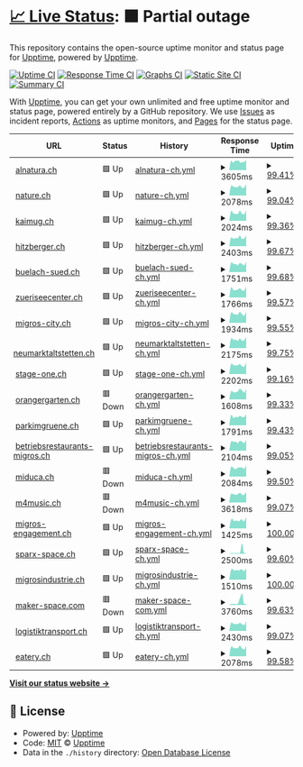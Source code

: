 # [📈 Live Status](https://upptime.github.io/upptime): <!--live status--> **🟧 Partial outage**

This repository contains the open-source uptime monitor and status page for [Upptime](https://upptime.js.org), powered by [Upptime](https://github.com/upptime/upptime).

[![Uptime CI](https://github.com/ASchmidt1024/uptime/workflows/Uptime%20CI/badge.svg)](https://github.com/ASchmidt1024/uptime/actions?query=workflow%3A%22Uptime+CI%22)
[![Response Time CI](https://github.com/ASchmidt1024/uptime/workflows/Response%20Time%20CI/badge.svg)](https://github.com/ASchmidt1024/uptime/actions?query=workflow%3A%22Response+Time+CI%22)
[![Graphs CI](https://github.com/ASchmidt1024/uptime/workflows/Graphs%20CI/badge.svg)](https://github.com/ASchmidt1024/uptime/actions?query=workflow%3A%22Graphs+CI%22)
[![Static Site CI](https://github.com/ASchmidt1024/uptime/workflows/Static%20Site%20CI/badge.svg)](https://github.com/ASchmidt1024/uptime/actions?query=workflow%3A%22Static+Site+CI%22)
[![Summary CI](https://github.com/ASchmidt1024/uptime/workflows/Summary%20CI/badge.svg)](https://github.com/ASchmidt1024/uptime/actions?query=workflow%3A%22Summary+CI%22)

With [Upptime](https://upptime.js.org), you can get your own unlimited and free uptime monitor and status page, powered entirely by a GitHub repository. We use [Issues](https://github.com/upptime/upptime/issues) as incident reports, [Actions](https://github.com/ASchmidt1024/uptime/actions) as uptime monitors, and [Pages](https://upptime.github.io/upptime) for the status page.

<!--start: status pages-->
<!-- This summary is generated by Upptime (https://github.com/upptime/upptime) -->
<!-- Do not edit this manually, your changes will be overwritten -->
<!-- prettier-ignore -->
| URL | Status | History | Response Time | Uptime |
| --- | ------ | ------- | ------------- | ------ |
| <img alt="" src="https://icons.duckduckgo.com/ip3/www.alnatura.ch.ico" height="13"> [alnatura.ch](https://www.alnatura.ch/) | 🟩 Up | [alnatura-ch.yml](https://github.com/ASchmidt1024/uptime/commits/HEAD/history/alnatura-ch.yml) | <details><summary><img alt="Response time graph" src="./graphs/alnatura-ch/response-time-week.png" height="20"> 3605ms</summary><br><a href="https://ASchmidt1024.github.io/uptime/history/alnatura-ch"><img alt="Response time 1861" src="https://img.shields.io/endpoint?url=https%3A%2F%2Fraw.githubusercontent.com%2FASchmidt1024%2Fuptime%2FHEAD%2Fapi%2Falnatura-ch%2Fresponse-time.json"></a><br><a href="https://ASchmidt1024.github.io/uptime/history/alnatura-ch"><img alt="24-hour response time 5404" src="https://img.shields.io/endpoint?url=https%3A%2F%2Fraw.githubusercontent.com%2FASchmidt1024%2Fuptime%2FHEAD%2Fapi%2Falnatura-ch%2Fresponse-time-day.json"></a><br><a href="https://ASchmidt1024.github.io/uptime/history/alnatura-ch"><img alt="7-day response time 3605" src="https://img.shields.io/endpoint?url=https%3A%2F%2Fraw.githubusercontent.com%2FASchmidt1024%2Fuptime%2FHEAD%2Fapi%2Falnatura-ch%2Fresponse-time-week.json"></a><br><a href="https://ASchmidt1024.github.io/uptime/history/alnatura-ch"><img alt="30-day response time 2081" src="https://img.shields.io/endpoint?url=https%3A%2F%2Fraw.githubusercontent.com%2FASchmidt1024%2Fuptime%2FHEAD%2Fapi%2Falnatura-ch%2Fresponse-time-month.json"></a><br><a href="https://ASchmidt1024.github.io/uptime/history/alnatura-ch"><img alt="1-year response time 1861" src="https://img.shields.io/endpoint?url=https%3A%2F%2Fraw.githubusercontent.com%2FASchmidt1024%2Fuptime%2FHEAD%2Fapi%2Falnatura-ch%2Fresponse-time-year.json"></a></details> | <details><summary><a href="https://ASchmidt1024.github.io/uptime/history/alnatura-ch">99.41%</a></summary><a href="https://ASchmidt1024.github.io/uptime/history/alnatura-ch"><img alt="All-time uptime 99.75%" src="https://img.shields.io/endpoint?url=https%3A%2F%2Fraw.githubusercontent.com%2FASchmidt1024%2Fuptime%2FHEAD%2Fapi%2Falnatura-ch%2Fuptime.json"></a><br><a href="https://ASchmidt1024.github.io/uptime/history/alnatura-ch"><img alt="24-hour uptime 97.87%" src="https://img.shields.io/endpoint?url=https%3A%2F%2Fraw.githubusercontent.com%2FASchmidt1024%2Fuptime%2FHEAD%2Fapi%2Falnatura-ch%2Fuptime-day.json"></a><br><a href="https://ASchmidt1024.github.io/uptime/history/alnatura-ch"><img alt="7-day uptime 99.41%" src="https://img.shields.io/endpoint?url=https%3A%2F%2Fraw.githubusercontent.com%2FASchmidt1024%2Fuptime%2FHEAD%2Fapi%2Falnatura-ch%2Fuptime-week.json"></a><br><a href="https://ASchmidt1024.github.io/uptime/history/alnatura-ch"><img alt="30-day uptime 99.71%" src="https://img.shields.io/endpoint?url=https%3A%2F%2Fraw.githubusercontent.com%2FASchmidt1024%2Fuptime%2FHEAD%2Fapi%2Falnatura-ch%2Fuptime-month.json"></a><br><a href="https://ASchmidt1024.github.io/uptime/history/alnatura-ch"><img alt="1-year uptime 99.75%" src="https://img.shields.io/endpoint?url=https%3A%2F%2Fraw.githubusercontent.com%2FASchmidt1024%2Fuptime%2FHEAD%2Fapi%2Falnatura-ch%2Fuptime-year.json"></a></details>
| <img alt="" src="https://icons.duckduckgo.com/ip3/nature.ch.ico" height="13"> [nature.ch](https://nature.ch/) | 🟩 Up | [nature-ch.yml](https://github.com/ASchmidt1024/uptime/commits/HEAD/history/nature-ch.yml) | <details><summary><img alt="Response time graph" src="./graphs/nature-ch/response-time-week.png" height="20"> 2078ms</summary><br><a href="https://ASchmidt1024.github.io/uptime/history/nature-ch"><img alt="Response time 1076" src="https://img.shields.io/endpoint?url=https%3A%2F%2Fraw.githubusercontent.com%2FASchmidt1024%2Fuptime%2FHEAD%2Fapi%2Fnature-ch%2Fresponse-time.json"></a><br><a href="https://ASchmidt1024.github.io/uptime/history/nature-ch"><img alt="24-hour response time 2755" src="https://img.shields.io/endpoint?url=https%3A%2F%2Fraw.githubusercontent.com%2FASchmidt1024%2Fuptime%2FHEAD%2Fapi%2Fnature-ch%2Fresponse-time-day.json"></a><br><a href="https://ASchmidt1024.github.io/uptime/history/nature-ch"><img alt="7-day response time 2078" src="https://img.shields.io/endpoint?url=https%3A%2F%2Fraw.githubusercontent.com%2FASchmidt1024%2Fuptime%2FHEAD%2Fapi%2Fnature-ch%2Fresponse-time-week.json"></a><br><a href="https://ASchmidt1024.github.io/uptime/history/nature-ch"><img alt="30-day response time 1124" src="https://img.shields.io/endpoint?url=https%3A%2F%2Fraw.githubusercontent.com%2FASchmidt1024%2Fuptime%2FHEAD%2Fapi%2Fnature-ch%2Fresponse-time-month.json"></a><br><a href="https://ASchmidt1024.github.io/uptime/history/nature-ch"><img alt="1-year response time 1076" src="https://img.shields.io/endpoint?url=https%3A%2F%2Fraw.githubusercontent.com%2FASchmidt1024%2Fuptime%2FHEAD%2Fapi%2Fnature-ch%2Fresponse-time-year.json"></a></details> | <details><summary><a href="https://ASchmidt1024.github.io/uptime/history/nature-ch">99.04%</a></summary><a href="https://ASchmidt1024.github.io/uptime/history/nature-ch"><img alt="All-time uptime 99.67%" src="https://img.shields.io/endpoint?url=https%3A%2F%2Fraw.githubusercontent.com%2FASchmidt1024%2Fuptime%2FHEAD%2Fapi%2Fnature-ch%2Fuptime.json"></a><br><a href="https://ASchmidt1024.github.io/uptime/history/nature-ch"><img alt="24-hour uptime 95.24%" src="https://img.shields.io/endpoint?url=https%3A%2F%2Fraw.githubusercontent.com%2FASchmidt1024%2Fuptime%2FHEAD%2Fapi%2Fnature-ch%2Fuptime-day.json"></a><br><a href="https://ASchmidt1024.github.io/uptime/history/nature-ch"><img alt="7-day uptime 99.04%" src="https://img.shields.io/endpoint?url=https%3A%2F%2Fraw.githubusercontent.com%2FASchmidt1024%2Fuptime%2FHEAD%2Fapi%2Fnature-ch%2Fuptime-week.json"></a><br><a href="https://ASchmidt1024.github.io/uptime/history/nature-ch"><img alt="30-day uptime 99.62%" src="https://img.shields.io/endpoint?url=https%3A%2F%2Fraw.githubusercontent.com%2FASchmidt1024%2Fuptime%2FHEAD%2Fapi%2Fnature-ch%2Fuptime-month.json"></a><br><a href="https://ASchmidt1024.github.io/uptime/history/nature-ch"><img alt="1-year uptime 99.67%" src="https://img.shields.io/endpoint?url=https%3A%2F%2Fraw.githubusercontent.com%2FASchmidt1024%2Fuptime%2FHEAD%2Fapi%2Fnature-ch%2Fuptime-year.json"></a></details>
| <img alt="" src="https://icons.duckduckgo.com/ip3/www.kaimug.ch.ico" height="13"> [kaimug.ch](https://www.kaimug.ch/) | 🟩 Up | [kaimug-ch.yml](https://github.com/ASchmidt1024/uptime/commits/HEAD/history/kaimug-ch.yml) | <details><summary><img alt="Response time graph" src="./graphs/kaimug-ch/response-time-week.png" height="20"> 2024ms</summary><br><a href="https://ASchmidt1024.github.io/uptime/history/kaimug-ch"><img alt="Response time 1372" src="https://img.shields.io/endpoint?url=https%3A%2F%2Fraw.githubusercontent.com%2FASchmidt1024%2Fuptime%2FHEAD%2Fapi%2Fkaimug-ch%2Fresponse-time.json"></a><br><a href="https://ASchmidt1024.github.io/uptime/history/kaimug-ch"><img alt="24-hour response time 2958" src="https://img.shields.io/endpoint?url=https%3A%2F%2Fraw.githubusercontent.com%2FASchmidt1024%2Fuptime%2FHEAD%2Fapi%2Fkaimug-ch%2Fresponse-time-day.json"></a><br><a href="https://ASchmidt1024.github.io/uptime/history/kaimug-ch"><img alt="7-day response time 2024" src="https://img.shields.io/endpoint?url=https%3A%2F%2Fraw.githubusercontent.com%2FASchmidt1024%2Fuptime%2FHEAD%2Fapi%2Fkaimug-ch%2Fresponse-time-week.json"></a><br><a href="https://ASchmidt1024.github.io/uptime/history/kaimug-ch"><img alt="30-day response time 1417" src="https://img.shields.io/endpoint?url=https%3A%2F%2Fraw.githubusercontent.com%2FASchmidt1024%2Fuptime%2FHEAD%2Fapi%2Fkaimug-ch%2Fresponse-time-month.json"></a><br><a href="https://ASchmidt1024.github.io/uptime/history/kaimug-ch"><img alt="1-year response time 1372" src="https://img.shields.io/endpoint?url=https%3A%2F%2Fraw.githubusercontent.com%2FASchmidt1024%2Fuptime%2FHEAD%2Fapi%2Fkaimug-ch%2Fresponse-time-year.json"></a></details> | <details><summary><a href="https://ASchmidt1024.github.io/uptime/history/kaimug-ch">99.36%</a></summary><a href="https://ASchmidt1024.github.io/uptime/history/kaimug-ch"><img alt="All-time uptime 99.70%" src="https://img.shields.io/endpoint?url=https%3A%2F%2Fraw.githubusercontent.com%2FASchmidt1024%2Fuptime%2FHEAD%2Fapi%2Fkaimug-ch%2Fuptime.json"></a><br><a href="https://ASchmidt1024.github.io/uptime/history/kaimug-ch"><img alt="24-hour uptime 97.42%" src="https://img.shields.io/endpoint?url=https%3A%2F%2Fraw.githubusercontent.com%2FASchmidt1024%2Fuptime%2FHEAD%2Fapi%2Fkaimug-ch%2Fuptime-day.json"></a><br><a href="https://ASchmidt1024.github.io/uptime/history/kaimug-ch"><img alt="7-day uptime 99.36%" src="https://img.shields.io/endpoint?url=https%3A%2F%2Fraw.githubusercontent.com%2FASchmidt1024%2Fuptime%2FHEAD%2Fapi%2Fkaimug-ch%2Fuptime-week.json"></a><br><a href="https://ASchmidt1024.github.io/uptime/history/kaimug-ch"><img alt="30-day uptime 99.65%" src="https://img.shields.io/endpoint?url=https%3A%2F%2Fraw.githubusercontent.com%2FASchmidt1024%2Fuptime%2FHEAD%2Fapi%2Fkaimug-ch%2Fuptime-month.json"></a><br><a href="https://ASchmidt1024.github.io/uptime/history/kaimug-ch"><img alt="1-year uptime 99.70%" src="https://img.shields.io/endpoint?url=https%3A%2F%2Fraw.githubusercontent.com%2FASchmidt1024%2Fuptime%2FHEAD%2Fapi%2Fkaimug-ch%2Fuptime-year.json"></a></details>
| <img alt="" src="https://icons.duckduckgo.com/ip3/www.hitzberger.ch.ico" height="13"> [hitzberger.ch](https://www.hitzberger.ch/) | 🟩 Up | [hitzberger-ch.yml](https://github.com/ASchmidt1024/uptime/commits/HEAD/history/hitzberger-ch.yml) | <details><summary><img alt="Response time graph" src="./graphs/hitzberger-ch/response-time-week.png" height="20"> 2403ms</summary><br><a href="https://ASchmidt1024.github.io/uptime/history/hitzberger-ch"><img alt="Response time 1291" src="https://img.shields.io/endpoint?url=https%3A%2F%2Fraw.githubusercontent.com%2FASchmidt1024%2Fuptime%2FHEAD%2Fapi%2Fhitzberger-ch%2Fresponse-time.json"></a><br><a href="https://ASchmidt1024.github.io/uptime/history/hitzberger-ch"><img alt="24-hour response time 3415" src="https://img.shields.io/endpoint?url=https%3A%2F%2Fraw.githubusercontent.com%2FASchmidt1024%2Fuptime%2FHEAD%2Fapi%2Fhitzberger-ch%2Fresponse-time-day.json"></a><br><a href="https://ASchmidt1024.github.io/uptime/history/hitzberger-ch"><img alt="7-day response time 2403" src="https://img.shields.io/endpoint?url=https%3A%2F%2Fraw.githubusercontent.com%2FASchmidt1024%2Fuptime%2FHEAD%2Fapi%2Fhitzberger-ch%2Fresponse-time-week.json"></a><br><a href="https://ASchmidt1024.github.io/uptime/history/hitzberger-ch"><img alt="30-day response time 1404" src="https://img.shields.io/endpoint?url=https%3A%2F%2Fraw.githubusercontent.com%2FASchmidt1024%2Fuptime%2FHEAD%2Fapi%2Fhitzberger-ch%2Fresponse-time-month.json"></a><br><a href="https://ASchmidt1024.github.io/uptime/history/hitzberger-ch"><img alt="1-year response time 1291" src="https://img.shields.io/endpoint?url=https%3A%2F%2Fraw.githubusercontent.com%2FASchmidt1024%2Fuptime%2FHEAD%2Fapi%2Fhitzberger-ch%2Fresponse-time-year.json"></a></details> | <details><summary><a href="https://ASchmidt1024.github.io/uptime/history/hitzberger-ch">99.67%</a></summary><a href="https://ASchmidt1024.github.io/uptime/history/hitzberger-ch"><img alt="All-time uptime 99.78%" src="https://img.shields.io/endpoint?url=https%3A%2F%2Fraw.githubusercontent.com%2FASchmidt1024%2Fuptime%2FHEAD%2Fapi%2Fhitzberger-ch%2Fuptime.json"></a><br><a href="https://ASchmidt1024.github.io/uptime/history/hitzberger-ch"><img alt="24-hour uptime 99.55%" src="https://img.shields.io/endpoint?url=https%3A%2F%2Fraw.githubusercontent.com%2FASchmidt1024%2Fuptime%2FHEAD%2Fapi%2Fhitzberger-ch%2Fuptime-day.json"></a><br><a href="https://ASchmidt1024.github.io/uptime/history/hitzberger-ch"><img alt="7-day uptime 99.67%" src="https://img.shields.io/endpoint?url=https%3A%2F%2Fraw.githubusercontent.com%2FASchmidt1024%2Fuptime%2FHEAD%2Fapi%2Fhitzberger-ch%2Fuptime-week.json"></a><br><a href="https://ASchmidt1024.github.io/uptime/history/hitzberger-ch"><img alt="30-day uptime 99.74%" src="https://img.shields.io/endpoint?url=https%3A%2F%2Fraw.githubusercontent.com%2FASchmidt1024%2Fuptime%2FHEAD%2Fapi%2Fhitzberger-ch%2Fuptime-month.json"></a><br><a href="https://ASchmidt1024.github.io/uptime/history/hitzberger-ch"><img alt="1-year uptime 99.78%" src="https://img.shields.io/endpoint?url=https%3A%2F%2Fraw.githubusercontent.com%2FASchmidt1024%2Fuptime%2FHEAD%2Fapi%2Fhitzberger-ch%2Fuptime-year.json"></a></details>
| <img alt="" src="https://icons.duckduckgo.com/ip3/www.buelach-sued.ch.ico" height="13"> [buelach-sued.ch](https://www.buelach-sued.ch/) | 🟩 Up | [buelach-sued-ch.yml](https://github.com/ASchmidt1024/uptime/commits/HEAD/history/buelach-sued-ch.yml) | <details><summary><img alt="Response time graph" src="./graphs/buelach-sued-ch/response-time-week.png" height="20"> 1751ms</summary><br><a href="https://ASchmidt1024.github.io/uptime/history/buelach-sued-ch"><img alt="Response time 1088" src="https://img.shields.io/endpoint?url=https%3A%2F%2Fraw.githubusercontent.com%2FASchmidt1024%2Fuptime%2FHEAD%2Fapi%2Fbuelach-sued-ch%2Fresponse-time.json"></a><br><a href="https://ASchmidt1024.github.io/uptime/history/buelach-sued-ch"><img alt="24-hour response time 2558" src="https://img.shields.io/endpoint?url=https%3A%2F%2Fraw.githubusercontent.com%2FASchmidt1024%2Fuptime%2FHEAD%2Fapi%2Fbuelach-sued-ch%2Fresponse-time-day.json"></a><br><a href="https://ASchmidt1024.github.io/uptime/history/buelach-sued-ch"><img alt="7-day response time 1751" src="https://img.shields.io/endpoint?url=https%3A%2F%2Fraw.githubusercontent.com%2FASchmidt1024%2Fuptime%2FHEAD%2Fapi%2Fbuelach-sued-ch%2Fresponse-time-week.json"></a><br><a href="https://ASchmidt1024.github.io/uptime/history/buelach-sued-ch"><img alt="30-day response time 1144" src="https://img.shields.io/endpoint?url=https%3A%2F%2Fraw.githubusercontent.com%2FASchmidt1024%2Fuptime%2FHEAD%2Fapi%2Fbuelach-sued-ch%2Fresponse-time-month.json"></a><br><a href="https://ASchmidt1024.github.io/uptime/history/buelach-sued-ch"><img alt="1-year response time 1088" src="https://img.shields.io/endpoint?url=https%3A%2F%2Fraw.githubusercontent.com%2FASchmidt1024%2Fuptime%2FHEAD%2Fapi%2Fbuelach-sued-ch%2Fresponse-time-year.json"></a></details> | <details><summary><a href="https://ASchmidt1024.github.io/uptime/history/buelach-sued-ch">99.68%</a></summary><a href="https://ASchmidt1024.github.io/uptime/history/buelach-sued-ch"><img alt="All-time uptime 99.78%" src="https://img.shields.io/endpoint?url=https%3A%2F%2Fraw.githubusercontent.com%2FASchmidt1024%2Fuptime%2FHEAD%2Fapi%2Fbuelach-sued-ch%2Fuptime.json"></a><br><a href="https://ASchmidt1024.github.io/uptime/history/buelach-sued-ch"><img alt="24-hour uptime 99.55%" src="https://img.shields.io/endpoint?url=https%3A%2F%2Fraw.githubusercontent.com%2FASchmidt1024%2Fuptime%2FHEAD%2Fapi%2Fbuelach-sued-ch%2Fuptime-day.json"></a><br><a href="https://ASchmidt1024.github.io/uptime/history/buelach-sued-ch"><img alt="7-day uptime 99.68%" src="https://img.shields.io/endpoint?url=https%3A%2F%2Fraw.githubusercontent.com%2FASchmidt1024%2Fuptime%2FHEAD%2Fapi%2Fbuelach-sued-ch%2Fuptime-week.json"></a><br><a href="https://ASchmidt1024.github.io/uptime/history/buelach-sued-ch"><img alt="30-day uptime 99.74%" src="https://img.shields.io/endpoint?url=https%3A%2F%2Fraw.githubusercontent.com%2FASchmidt1024%2Fuptime%2FHEAD%2Fapi%2Fbuelach-sued-ch%2Fuptime-month.json"></a><br><a href="https://ASchmidt1024.github.io/uptime/history/buelach-sued-ch"><img alt="1-year uptime 99.78%" src="https://img.shields.io/endpoint?url=https%3A%2F%2Fraw.githubusercontent.com%2FASchmidt1024%2Fuptime%2FHEAD%2Fapi%2Fbuelach-sued-ch%2Fuptime-year.json"></a></details>
| <img alt="" src="https://icons.duckduckgo.com/ip3/www.zueriseecenter.ch.ico" height="13"> [zueriseecenter.ch](https://www.zueriseecenter.ch/) | 🟩 Up | [zueriseecenter-ch.yml](https://github.com/ASchmidt1024/uptime/commits/HEAD/history/zueriseecenter-ch.yml) | <details><summary><img alt="Response time graph" src="./graphs/zueriseecenter-ch/response-time-week.png" height="20"> 1766ms</summary><br><a href="https://ASchmidt1024.github.io/uptime/history/zueriseecenter-ch"><img alt="Response time 1201" src="https://img.shields.io/endpoint?url=https%3A%2F%2Fraw.githubusercontent.com%2FASchmidt1024%2Fuptime%2FHEAD%2Fapi%2Fzueriseecenter-ch%2Fresponse-time.json"></a><br><a href="https://ASchmidt1024.github.io/uptime/history/zueriseecenter-ch"><img alt="24-hour response time 2761" src="https://img.shields.io/endpoint?url=https%3A%2F%2Fraw.githubusercontent.com%2FASchmidt1024%2Fuptime%2FHEAD%2Fapi%2Fzueriseecenter-ch%2Fresponse-time-day.json"></a><br><a href="https://ASchmidt1024.github.io/uptime/history/zueriseecenter-ch"><img alt="7-day response time 1766" src="https://img.shields.io/endpoint?url=https%3A%2F%2Fraw.githubusercontent.com%2FASchmidt1024%2Fuptime%2FHEAD%2Fapi%2Fzueriseecenter-ch%2Fresponse-time-week.json"></a><br><a href="https://ASchmidt1024.github.io/uptime/history/zueriseecenter-ch"><img alt="30-day response time 1323" src="https://img.shields.io/endpoint?url=https%3A%2F%2Fraw.githubusercontent.com%2FASchmidt1024%2Fuptime%2FHEAD%2Fapi%2Fzueriseecenter-ch%2Fresponse-time-month.json"></a><br><a href="https://ASchmidt1024.github.io/uptime/history/zueriseecenter-ch"><img alt="1-year response time 1201" src="https://img.shields.io/endpoint?url=https%3A%2F%2Fraw.githubusercontent.com%2FASchmidt1024%2Fuptime%2FHEAD%2Fapi%2Fzueriseecenter-ch%2Fresponse-time-year.json"></a></details> | <details><summary><a href="https://ASchmidt1024.github.io/uptime/history/zueriseecenter-ch">99.57%</a></summary><a href="https://ASchmidt1024.github.io/uptime/history/zueriseecenter-ch"><img alt="All-time uptime 99.76%" src="https://img.shields.io/endpoint?url=https%3A%2F%2Fraw.githubusercontent.com%2FASchmidt1024%2Fuptime%2FHEAD%2Fapi%2Fzueriseecenter-ch%2Fuptime.json"></a><br><a href="https://ASchmidt1024.github.io/uptime/history/zueriseecenter-ch"><img alt="24-hour uptime 98.81%" src="https://img.shields.io/endpoint?url=https%3A%2F%2Fraw.githubusercontent.com%2FASchmidt1024%2Fuptime%2FHEAD%2Fapi%2Fzueriseecenter-ch%2Fuptime-day.json"></a><br><a href="https://ASchmidt1024.github.io/uptime/history/zueriseecenter-ch"><img alt="7-day uptime 99.57%" src="https://img.shields.io/endpoint?url=https%3A%2F%2Fraw.githubusercontent.com%2FASchmidt1024%2Fuptime%2FHEAD%2Fapi%2Fzueriseecenter-ch%2Fuptime-week.json"></a><br><a href="https://ASchmidt1024.github.io/uptime/history/zueriseecenter-ch"><img alt="30-day uptime 99.72%" src="https://img.shields.io/endpoint?url=https%3A%2F%2Fraw.githubusercontent.com%2FASchmidt1024%2Fuptime%2FHEAD%2Fapi%2Fzueriseecenter-ch%2Fuptime-month.json"></a><br><a href="https://ASchmidt1024.github.io/uptime/history/zueriseecenter-ch"><img alt="1-year uptime 99.76%" src="https://img.shields.io/endpoint?url=https%3A%2F%2Fraw.githubusercontent.com%2FASchmidt1024%2Fuptime%2FHEAD%2Fapi%2Fzueriseecenter-ch%2Fuptime-year.json"></a></details>
| <img alt="" src="https://icons.duckduckgo.com/ip3/www.migros-city.ch.ico" height="13"> [migros-city.ch](https://www.migros-city.ch/) | 🟩 Up | [migros-city-ch.yml](https://github.com/ASchmidt1024/uptime/commits/HEAD/history/migros-city-ch.yml) | <details><summary><img alt="Response time graph" src="./graphs/migros-city-ch/response-time-week.png" height="20"> 1934ms</summary><br><a href="https://ASchmidt1024.github.io/uptime/history/migros-city-ch"><img alt="Response time 1156" src="https://img.shields.io/endpoint?url=https%3A%2F%2Fraw.githubusercontent.com%2FASchmidt1024%2Fuptime%2FHEAD%2Fapi%2Fmigros-city-ch%2Fresponse-time.json"></a><br><a href="https://ASchmidt1024.github.io/uptime/history/migros-city-ch"><img alt="24-hour response time 3367" src="https://img.shields.io/endpoint?url=https%3A%2F%2Fraw.githubusercontent.com%2FASchmidt1024%2Fuptime%2FHEAD%2Fapi%2Fmigros-city-ch%2Fresponse-time-day.json"></a><br><a href="https://ASchmidt1024.github.io/uptime/history/migros-city-ch"><img alt="7-day response time 1934" src="https://img.shields.io/endpoint?url=https%3A%2F%2Fraw.githubusercontent.com%2FASchmidt1024%2Fuptime%2FHEAD%2Fapi%2Fmigros-city-ch%2Fresponse-time-week.json"></a><br><a href="https://ASchmidt1024.github.io/uptime/history/migros-city-ch"><img alt="30-day response time 1267" src="https://img.shields.io/endpoint?url=https%3A%2F%2Fraw.githubusercontent.com%2FASchmidt1024%2Fuptime%2FHEAD%2Fapi%2Fmigros-city-ch%2Fresponse-time-month.json"></a><br><a href="https://ASchmidt1024.github.io/uptime/history/migros-city-ch"><img alt="1-year response time 1156" src="https://img.shields.io/endpoint?url=https%3A%2F%2Fraw.githubusercontent.com%2FASchmidt1024%2Fuptime%2FHEAD%2Fapi%2Fmigros-city-ch%2Fresponse-time-year.json"></a></details> | <details><summary><a href="https://ASchmidt1024.github.io/uptime/history/migros-city-ch">99.55%</a></summary><a href="https://ASchmidt1024.github.io/uptime/history/migros-city-ch"><img alt="All-time uptime 99.76%" src="https://img.shields.io/endpoint?url=https%3A%2F%2Fraw.githubusercontent.com%2FASchmidt1024%2Fuptime%2FHEAD%2Fapi%2Fmigros-city-ch%2Fuptime.json"></a><br><a href="https://ASchmidt1024.github.io/uptime/history/migros-city-ch"><img alt="24-hour uptime 98.63%" src="https://img.shields.io/endpoint?url=https%3A%2F%2Fraw.githubusercontent.com%2FASchmidt1024%2Fuptime%2FHEAD%2Fapi%2Fmigros-city-ch%2Fuptime-day.json"></a><br><a href="https://ASchmidt1024.github.io/uptime/history/migros-city-ch"><img alt="7-day uptime 99.55%" src="https://img.shields.io/endpoint?url=https%3A%2F%2Fraw.githubusercontent.com%2FASchmidt1024%2Fuptime%2FHEAD%2Fapi%2Fmigros-city-ch%2Fuptime-week.json"></a><br><a href="https://ASchmidt1024.github.io/uptime/history/migros-city-ch"><img alt="30-day uptime 99.71%" src="https://img.shields.io/endpoint?url=https%3A%2F%2Fraw.githubusercontent.com%2FASchmidt1024%2Fuptime%2FHEAD%2Fapi%2Fmigros-city-ch%2Fuptime-month.json"></a><br><a href="https://ASchmidt1024.github.io/uptime/history/migros-city-ch"><img alt="1-year uptime 99.76%" src="https://img.shields.io/endpoint?url=https%3A%2F%2Fraw.githubusercontent.com%2FASchmidt1024%2Fuptime%2FHEAD%2Fapi%2Fmigros-city-ch%2Fuptime-year.json"></a></details>
| <img alt="" src="https://icons.duckduckgo.com/ip3/www.neumarktaltstetten.ch.ico" height="13"> [neumarktaltstetten.ch](https://www.neumarktaltstetten.ch/) | 🟩 Up | [neumarktaltstetten-ch.yml](https://github.com/ASchmidt1024/uptime/commits/HEAD/history/neumarktaltstetten-ch.yml) | <details><summary><img alt="Response time graph" src="./graphs/neumarktaltstetten-ch/response-time-week.png" height="20"> 2175ms</summary><br><a href="https://ASchmidt1024.github.io/uptime/history/neumarktaltstetten-ch"><img alt="Response time 1253" src="https://img.shields.io/endpoint?url=https%3A%2F%2Fraw.githubusercontent.com%2FASchmidt1024%2Fuptime%2FHEAD%2Fapi%2Fneumarktaltstetten-ch%2Fresponse-time.json"></a><br><a href="https://ASchmidt1024.github.io/uptime/history/neumarktaltstetten-ch"><img alt="24-hour response time 3488" src="https://img.shields.io/endpoint?url=https%3A%2F%2Fraw.githubusercontent.com%2FASchmidt1024%2Fuptime%2FHEAD%2Fapi%2Fneumarktaltstetten-ch%2Fresponse-time-day.json"></a><br><a href="https://ASchmidt1024.github.io/uptime/history/neumarktaltstetten-ch"><img alt="7-day response time 2175" src="https://img.shields.io/endpoint?url=https%3A%2F%2Fraw.githubusercontent.com%2FASchmidt1024%2Fuptime%2FHEAD%2Fapi%2Fneumarktaltstetten-ch%2Fresponse-time-week.json"></a><br><a href="https://ASchmidt1024.github.io/uptime/history/neumarktaltstetten-ch"><img alt="30-day response time 1381" src="https://img.shields.io/endpoint?url=https%3A%2F%2Fraw.githubusercontent.com%2FASchmidt1024%2Fuptime%2FHEAD%2Fapi%2Fneumarktaltstetten-ch%2Fresponse-time-month.json"></a><br><a href="https://ASchmidt1024.github.io/uptime/history/neumarktaltstetten-ch"><img alt="1-year response time 1253" src="https://img.shields.io/endpoint?url=https%3A%2F%2Fraw.githubusercontent.com%2FASchmidt1024%2Fuptime%2FHEAD%2Fapi%2Fneumarktaltstetten-ch%2Fresponse-time-year.json"></a></details> | <details><summary><a href="https://ASchmidt1024.github.io/uptime/history/neumarktaltstetten-ch">99.75%</a></summary><a href="https://ASchmidt1024.github.io/uptime/history/neumarktaltstetten-ch"><img alt="All-time uptime 99.79%" src="https://img.shields.io/endpoint?url=https%3A%2F%2Fraw.githubusercontent.com%2FASchmidt1024%2Fuptime%2FHEAD%2Fapi%2Fneumarktaltstetten-ch%2Fuptime.json"></a><br><a href="https://ASchmidt1024.github.io/uptime/history/neumarktaltstetten-ch"><img alt="24-hour uptime 100.00%" src="https://img.shields.io/endpoint?url=https%3A%2F%2Fraw.githubusercontent.com%2FASchmidt1024%2Fuptime%2FHEAD%2Fapi%2Fneumarktaltstetten-ch%2Fuptime-day.json"></a><br><a href="https://ASchmidt1024.github.io/uptime/history/neumarktaltstetten-ch"><img alt="7-day uptime 99.75%" src="https://img.shields.io/endpoint?url=https%3A%2F%2Fraw.githubusercontent.com%2FASchmidt1024%2Fuptime%2FHEAD%2Fapi%2Fneumarktaltstetten-ch%2Fuptime-week.json"></a><br><a href="https://ASchmidt1024.github.io/uptime/history/neumarktaltstetten-ch"><img alt="30-day uptime 99.75%" src="https://img.shields.io/endpoint?url=https%3A%2F%2Fraw.githubusercontent.com%2FASchmidt1024%2Fuptime%2FHEAD%2Fapi%2Fneumarktaltstetten-ch%2Fuptime-month.json"></a><br><a href="https://ASchmidt1024.github.io/uptime/history/neumarktaltstetten-ch"><img alt="1-year uptime 99.79%" src="https://img.shields.io/endpoint?url=https%3A%2F%2Fraw.githubusercontent.com%2FASchmidt1024%2Fuptime%2FHEAD%2Fapi%2Fneumarktaltstetten-ch%2Fuptime-year.json"></a></details>
| <img alt="" src="https://icons.duckduckgo.com/ip3/www.stage-one.ch.ico" height="13"> [stage-one.ch](https://www.stage-one.ch/) | 🟩 Up | [stage-one-ch.yml](https://github.com/ASchmidt1024/uptime/commits/HEAD/history/stage-one-ch.yml) | <details><summary><img alt="Response time graph" src="./graphs/stage-one-ch/response-time-week.png" height="20"> 2202ms</summary><br><a href="https://ASchmidt1024.github.io/uptime/history/stage-one-ch"><img alt="Response time 1263" src="https://img.shields.io/endpoint?url=https%3A%2F%2Fraw.githubusercontent.com%2FASchmidt1024%2Fuptime%2FHEAD%2Fapi%2Fstage-one-ch%2Fresponse-time.json"></a><br><a href="https://ASchmidt1024.github.io/uptime/history/stage-one-ch"><img alt="24-hour response time 3698" src="https://img.shields.io/endpoint?url=https%3A%2F%2Fraw.githubusercontent.com%2FASchmidt1024%2Fuptime%2FHEAD%2Fapi%2Fstage-one-ch%2Fresponse-time-day.json"></a><br><a href="https://ASchmidt1024.github.io/uptime/history/stage-one-ch"><img alt="7-day response time 2202" src="https://img.shields.io/endpoint?url=https%3A%2F%2Fraw.githubusercontent.com%2FASchmidt1024%2Fuptime%2FHEAD%2Fapi%2Fstage-one-ch%2Fresponse-time-week.json"></a><br><a href="https://ASchmidt1024.github.io/uptime/history/stage-one-ch"><img alt="30-day response time 1373" src="https://img.shields.io/endpoint?url=https%3A%2F%2Fraw.githubusercontent.com%2FASchmidt1024%2Fuptime%2FHEAD%2Fapi%2Fstage-one-ch%2Fresponse-time-month.json"></a><br><a href="https://ASchmidt1024.github.io/uptime/history/stage-one-ch"><img alt="1-year response time 1263" src="https://img.shields.io/endpoint?url=https%3A%2F%2Fraw.githubusercontent.com%2FASchmidt1024%2Fuptime%2FHEAD%2Fapi%2Fstage-one-ch%2Fresponse-time-year.json"></a></details> | <details><summary><a href="https://ASchmidt1024.github.io/uptime/history/stage-one-ch">99.16%</a></summary><a href="https://ASchmidt1024.github.io/uptime/history/stage-one-ch"><img alt="All-time uptime 97.36%" src="https://img.shields.io/endpoint?url=https%3A%2F%2Fraw.githubusercontent.com%2FASchmidt1024%2Fuptime%2FHEAD%2Fapi%2Fstage-one-ch%2Fuptime.json"></a><br><a href="https://ASchmidt1024.github.io/uptime/history/stage-one-ch"><img alt="24-hour uptime 95.84%" src="https://img.shields.io/endpoint?url=https%3A%2F%2Fraw.githubusercontent.com%2FASchmidt1024%2Fuptime%2FHEAD%2Fapi%2Fstage-one-ch%2Fuptime-day.json"></a><br><a href="https://ASchmidt1024.github.io/uptime/history/stage-one-ch"><img alt="7-day uptime 99.16%" src="https://img.shields.io/endpoint?url=https%3A%2F%2Fraw.githubusercontent.com%2FASchmidt1024%2Fuptime%2FHEAD%2Fapi%2Fstage-one-ch%2Fuptime-week.json"></a><br><a href="https://ASchmidt1024.github.io/uptime/history/stage-one-ch"><img alt="30-day uptime 99.59%" src="https://img.shields.io/endpoint?url=https%3A%2F%2Fraw.githubusercontent.com%2FASchmidt1024%2Fuptime%2FHEAD%2Fapi%2Fstage-one-ch%2Fuptime-month.json"></a><br><a href="https://ASchmidt1024.github.io/uptime/history/stage-one-ch"><img alt="1-year uptime 97.36%" src="https://img.shields.io/endpoint?url=https%3A%2F%2Fraw.githubusercontent.com%2FASchmidt1024%2Fuptime%2FHEAD%2Fapi%2Fstage-one-ch%2Fuptime-year.json"></a></details>
| <img alt="" src="https://icons.duckduckgo.com/ip3/www.orangergarten.ch.ico" height="13"> [orangergarten.ch](https://www.orangergarten.ch/) | 🟥 Down | [orangergarten-ch.yml](https://github.com/ASchmidt1024/uptime/commits/HEAD/history/orangergarten-ch.yml) | <details><summary><img alt="Response time graph" src="./graphs/orangergarten-ch/response-time-week.png" height="20"> 1608ms</summary><br><a href="https://ASchmidt1024.github.io/uptime/history/orangergarten-ch"><img alt="Response time 1024" src="https://img.shields.io/endpoint?url=https%3A%2F%2Fraw.githubusercontent.com%2FASchmidt1024%2Fuptime%2FHEAD%2Fapi%2Forangergarten-ch%2Fresponse-time.json"></a><br><a href="https://ASchmidt1024.github.io/uptime/history/orangergarten-ch"><img alt="24-hour response time 2928" src="https://img.shields.io/endpoint?url=https%3A%2F%2Fraw.githubusercontent.com%2FASchmidt1024%2Fuptime%2FHEAD%2Fapi%2Forangergarten-ch%2Fresponse-time-day.json"></a><br><a href="https://ASchmidt1024.github.io/uptime/history/orangergarten-ch"><img alt="7-day response time 1608" src="https://img.shields.io/endpoint?url=https%3A%2F%2Fraw.githubusercontent.com%2FASchmidt1024%2Fuptime%2FHEAD%2Fapi%2Forangergarten-ch%2Fresponse-time-week.json"></a><br><a href="https://ASchmidt1024.github.io/uptime/history/orangergarten-ch"><img alt="30-day response time 1111" src="https://img.shields.io/endpoint?url=https%3A%2F%2Fraw.githubusercontent.com%2FASchmidt1024%2Fuptime%2FHEAD%2Fapi%2Forangergarten-ch%2Fresponse-time-month.json"></a><br><a href="https://ASchmidt1024.github.io/uptime/history/orangergarten-ch"><img alt="1-year response time 1024" src="https://img.shields.io/endpoint?url=https%3A%2F%2Fraw.githubusercontent.com%2FASchmidt1024%2Fuptime%2FHEAD%2Fapi%2Forangergarten-ch%2Fresponse-time-year.json"></a></details> | <details><summary><a href="https://ASchmidt1024.github.io/uptime/history/orangergarten-ch">99.33%</a></summary><a href="https://ASchmidt1024.github.io/uptime/history/orangergarten-ch"><img alt="All-time uptime 99.71%" src="https://img.shields.io/endpoint?url=https%3A%2F%2Fraw.githubusercontent.com%2FASchmidt1024%2Fuptime%2FHEAD%2Fapi%2Forangergarten-ch%2Fuptime.json"></a><br><a href="https://ASchmidt1024.github.io/uptime/history/orangergarten-ch"><img alt="24-hour uptime 96.95%" src="https://img.shields.io/endpoint?url=https%3A%2F%2Fraw.githubusercontent.com%2FASchmidt1024%2Fuptime%2FHEAD%2Fapi%2Forangergarten-ch%2Fuptime-day.json"></a><br><a href="https://ASchmidt1024.github.io/uptime/history/orangergarten-ch"><img alt="7-day uptime 99.33%" src="https://img.shields.io/endpoint?url=https%3A%2F%2Fraw.githubusercontent.com%2FASchmidt1024%2Fuptime%2FHEAD%2Fapi%2Forangergarten-ch%2Fuptime-week.json"></a><br><a href="https://ASchmidt1024.github.io/uptime/history/orangergarten-ch"><img alt="30-day uptime 99.66%" src="https://img.shields.io/endpoint?url=https%3A%2F%2Fraw.githubusercontent.com%2FASchmidt1024%2Fuptime%2FHEAD%2Fapi%2Forangergarten-ch%2Fuptime-month.json"></a><br><a href="https://ASchmidt1024.github.io/uptime/history/orangergarten-ch"><img alt="1-year uptime 99.71%" src="https://img.shields.io/endpoint?url=https%3A%2F%2Fraw.githubusercontent.com%2FASchmidt1024%2Fuptime%2FHEAD%2Fapi%2Forangergarten-ch%2Fuptime-year.json"></a></details>
| <img alt="" src="https://icons.duckduckgo.com/ip3/www.parkimgruene.ch.ico" height="13"> [parkimgruene.ch](https://www.parkimgruene.ch/) | 🟩 Up | [parkimgruene-ch.yml](https://github.com/ASchmidt1024/uptime/commits/HEAD/history/parkimgruene-ch.yml) | <details><summary><img alt="Response time graph" src="./graphs/parkimgruene-ch/response-time-week.png" height="20"> 1791ms</summary><br><a href="https://ASchmidt1024.github.io/uptime/history/parkimgruene-ch"><img alt="Response time 1242" src="https://img.shields.io/endpoint?url=https%3A%2F%2Fraw.githubusercontent.com%2FASchmidt1024%2Fuptime%2FHEAD%2Fapi%2Fparkimgruene-ch%2Fresponse-time.json"></a><br><a href="https://ASchmidt1024.github.io/uptime/history/parkimgruene-ch"><img alt="24-hour response time 2652" src="https://img.shields.io/endpoint?url=https%3A%2F%2Fraw.githubusercontent.com%2FASchmidt1024%2Fuptime%2FHEAD%2Fapi%2Fparkimgruene-ch%2Fresponse-time-day.json"></a><br><a href="https://ASchmidt1024.github.io/uptime/history/parkimgruene-ch"><img alt="7-day response time 1791" src="https://img.shields.io/endpoint?url=https%3A%2F%2Fraw.githubusercontent.com%2FASchmidt1024%2Fuptime%2FHEAD%2Fapi%2Fparkimgruene-ch%2Fresponse-time-week.json"></a><br><a href="https://ASchmidt1024.github.io/uptime/history/parkimgruene-ch"><img alt="30-day response time 1355" src="https://img.shields.io/endpoint?url=https%3A%2F%2Fraw.githubusercontent.com%2FASchmidt1024%2Fuptime%2FHEAD%2Fapi%2Fparkimgruene-ch%2Fresponse-time-month.json"></a><br><a href="https://ASchmidt1024.github.io/uptime/history/parkimgruene-ch"><img alt="1-year response time 1242" src="https://img.shields.io/endpoint?url=https%3A%2F%2Fraw.githubusercontent.com%2FASchmidt1024%2Fuptime%2FHEAD%2Fapi%2Fparkimgruene-ch%2Fresponse-time-year.json"></a></details> | <details><summary><a href="https://ASchmidt1024.github.io/uptime/history/parkimgruene-ch">99.43%</a></summary><a href="https://ASchmidt1024.github.io/uptime/history/parkimgruene-ch"><img alt="All-time uptime 99.73%" src="https://img.shields.io/endpoint?url=https%3A%2F%2Fraw.githubusercontent.com%2FASchmidt1024%2Fuptime%2FHEAD%2Fapi%2Fparkimgruene-ch%2Fuptime.json"></a><br><a href="https://ASchmidt1024.github.io/uptime/history/parkimgruene-ch"><img alt="24-hour uptime 97.66%" src="https://img.shields.io/endpoint?url=https%3A%2F%2Fraw.githubusercontent.com%2FASchmidt1024%2Fuptime%2FHEAD%2Fapi%2Fparkimgruene-ch%2Fuptime-day.json"></a><br><a href="https://ASchmidt1024.github.io/uptime/history/parkimgruene-ch"><img alt="7-day uptime 99.43%" src="https://img.shields.io/endpoint?url=https%3A%2F%2Fraw.githubusercontent.com%2FASchmidt1024%2Fuptime%2FHEAD%2Fapi%2Fparkimgruene-ch%2Fuptime-week.json"></a><br><a href="https://ASchmidt1024.github.io/uptime/history/parkimgruene-ch"><img alt="30-day uptime 99.69%" src="https://img.shields.io/endpoint?url=https%3A%2F%2Fraw.githubusercontent.com%2FASchmidt1024%2Fuptime%2FHEAD%2Fapi%2Fparkimgruene-ch%2Fuptime-month.json"></a><br><a href="https://ASchmidt1024.github.io/uptime/history/parkimgruene-ch"><img alt="1-year uptime 99.73%" src="https://img.shields.io/endpoint?url=https%3A%2F%2Fraw.githubusercontent.com%2FASchmidt1024%2Fuptime%2FHEAD%2Fapi%2Fparkimgruene-ch%2Fuptime-year.json"></a></details>
| <img alt="" src="https://icons.duckduckgo.com/ip3/www.betriebsrestaurants-migros.ch.ico" height="13"> [betriebsrestaurants-migros.ch](https://www.betriebsrestaurants-migros.ch/) | 🟩 Up | [betriebsrestaurants-migros-ch.yml](https://github.com/ASchmidt1024/uptime/commits/HEAD/history/betriebsrestaurants-migros-ch.yml) | <details><summary><img alt="Response time graph" src="./graphs/betriebsrestaurants-migros-ch/response-time-week.png" height="20"> 2104ms</summary><br><a href="https://ASchmidt1024.github.io/uptime/history/betriebsrestaurants-migros-ch"><img alt="Response time 1480" src="https://img.shields.io/endpoint?url=https%3A%2F%2Fraw.githubusercontent.com%2FASchmidt1024%2Fuptime%2FHEAD%2Fapi%2Fbetriebsrestaurants-migros-ch%2Fresponse-time.json"></a><br><a href="https://ASchmidt1024.github.io/uptime/history/betriebsrestaurants-migros-ch"><img alt="24-hour response time 3332" src="https://img.shields.io/endpoint?url=https%3A%2F%2Fraw.githubusercontent.com%2FASchmidt1024%2Fuptime%2FHEAD%2Fapi%2Fbetriebsrestaurants-migros-ch%2Fresponse-time-day.json"></a><br><a href="https://ASchmidt1024.github.io/uptime/history/betriebsrestaurants-migros-ch"><img alt="7-day response time 2104" src="https://img.shields.io/endpoint?url=https%3A%2F%2Fraw.githubusercontent.com%2FASchmidt1024%2Fuptime%2FHEAD%2Fapi%2Fbetriebsrestaurants-migros-ch%2Fresponse-time-week.json"></a><br><a href="https://ASchmidt1024.github.io/uptime/history/betriebsrestaurants-migros-ch"><img alt="30-day response time 1658" src="https://img.shields.io/endpoint?url=https%3A%2F%2Fraw.githubusercontent.com%2FASchmidt1024%2Fuptime%2FHEAD%2Fapi%2Fbetriebsrestaurants-migros-ch%2Fresponse-time-month.json"></a><br><a href="https://ASchmidt1024.github.io/uptime/history/betriebsrestaurants-migros-ch"><img alt="1-year response time 1480" src="https://img.shields.io/endpoint?url=https%3A%2F%2Fraw.githubusercontent.com%2FASchmidt1024%2Fuptime%2FHEAD%2Fapi%2Fbetriebsrestaurants-migros-ch%2Fresponse-time-year.json"></a></details> | <details><summary><a href="https://ASchmidt1024.github.io/uptime/history/betriebsrestaurants-migros-ch">99.05%</a></summary><a href="https://ASchmidt1024.github.io/uptime/history/betriebsrestaurants-migros-ch"><img alt="All-time uptime 99.66%" src="https://img.shields.io/endpoint?url=https%3A%2F%2Fraw.githubusercontent.com%2FASchmidt1024%2Fuptime%2FHEAD%2Fapi%2Fbetriebsrestaurants-migros-ch%2Fuptime.json"></a><br><a href="https://ASchmidt1024.github.io/uptime/history/betriebsrestaurants-migros-ch"><img alt="24-hour uptime 94.96%" src="https://img.shields.io/endpoint?url=https%3A%2F%2Fraw.githubusercontent.com%2FASchmidt1024%2Fuptime%2FHEAD%2Fapi%2Fbetriebsrestaurants-migros-ch%2Fuptime-day.json"></a><br><a href="https://ASchmidt1024.github.io/uptime/history/betriebsrestaurants-migros-ch"><img alt="7-day uptime 99.05%" src="https://img.shields.io/endpoint?url=https%3A%2F%2Fraw.githubusercontent.com%2FASchmidt1024%2Fuptime%2FHEAD%2Fapi%2Fbetriebsrestaurants-migros-ch%2Fuptime-week.json"></a><br><a href="https://ASchmidt1024.github.io/uptime/history/betriebsrestaurants-migros-ch"><img alt="30-day uptime 99.60%" src="https://img.shields.io/endpoint?url=https%3A%2F%2Fraw.githubusercontent.com%2FASchmidt1024%2Fuptime%2FHEAD%2Fapi%2Fbetriebsrestaurants-migros-ch%2Fuptime-month.json"></a><br><a href="https://ASchmidt1024.github.io/uptime/history/betriebsrestaurants-migros-ch"><img alt="1-year uptime 99.66%" src="https://img.shields.io/endpoint?url=https%3A%2F%2Fraw.githubusercontent.com%2FASchmidt1024%2Fuptime%2FHEAD%2Fapi%2Fbetriebsrestaurants-migros-ch%2Fuptime-year.json"></a></details>
| <img alt="" src="https://icons.duckduckgo.com/ip3/www.miduca.ch.ico" height="13"> [miduca.ch](https://www.miduca.ch/) | 🟥 Down | [miduca-ch.yml](https://github.com/ASchmidt1024/uptime/commits/HEAD/history/miduca-ch.yml) | <details><summary><img alt="Response time graph" src="./graphs/miduca-ch/response-time-week.png" height="20"> 2084ms</summary><br><a href="https://ASchmidt1024.github.io/uptime/history/miduca-ch"><img alt="Response time 1072" src="https://img.shields.io/endpoint?url=https%3A%2F%2Fraw.githubusercontent.com%2FASchmidt1024%2Fuptime%2FHEAD%2Fapi%2Fmiduca-ch%2Fresponse-time.json"></a><br><a href="https://ASchmidt1024.github.io/uptime/history/miduca-ch"><img alt="24-hour response time 3369" src="https://img.shields.io/endpoint?url=https%3A%2F%2Fraw.githubusercontent.com%2FASchmidt1024%2Fuptime%2FHEAD%2Fapi%2Fmiduca-ch%2Fresponse-time-day.json"></a><br><a href="https://ASchmidt1024.github.io/uptime/history/miduca-ch"><img alt="7-day response time 2084" src="https://img.shields.io/endpoint?url=https%3A%2F%2Fraw.githubusercontent.com%2FASchmidt1024%2Fuptime%2FHEAD%2Fapi%2Fmiduca-ch%2Fresponse-time-week.json"></a><br><a href="https://ASchmidt1024.github.io/uptime/history/miduca-ch"><img alt="30-day response time 1173" src="https://img.shields.io/endpoint?url=https%3A%2F%2Fraw.githubusercontent.com%2FASchmidt1024%2Fuptime%2FHEAD%2Fapi%2Fmiduca-ch%2Fresponse-time-month.json"></a><br><a href="https://ASchmidt1024.github.io/uptime/history/miduca-ch"><img alt="1-year response time 1072" src="https://img.shields.io/endpoint?url=https%3A%2F%2Fraw.githubusercontent.com%2FASchmidt1024%2Fuptime%2FHEAD%2Fapi%2Fmiduca-ch%2Fresponse-time-year.json"></a></details> | <details><summary><a href="https://ASchmidt1024.github.io/uptime/history/miduca-ch">99.50%</a></summary><a href="https://ASchmidt1024.github.io/uptime/history/miduca-ch"><img alt="All-time uptime 99.74%" src="https://img.shields.io/endpoint?url=https%3A%2F%2Fraw.githubusercontent.com%2FASchmidt1024%2Fuptime%2FHEAD%2Fapi%2Fmiduca-ch%2Fuptime.json"></a><br><a href="https://ASchmidt1024.github.io/uptime/history/miduca-ch"><img alt="24-hour uptime 98.02%" src="https://img.shields.io/endpoint?url=https%3A%2F%2Fraw.githubusercontent.com%2FASchmidt1024%2Fuptime%2FHEAD%2Fapi%2Fmiduca-ch%2Fuptime-day.json"></a><br><a href="https://ASchmidt1024.github.io/uptime/history/miduca-ch"><img alt="7-day uptime 99.50%" src="https://img.shields.io/endpoint?url=https%3A%2F%2Fraw.githubusercontent.com%2FASchmidt1024%2Fuptime%2FHEAD%2Fapi%2Fmiduca-ch%2Fuptime-week.json"></a><br><a href="https://ASchmidt1024.github.io/uptime/history/miduca-ch"><img alt="30-day uptime 99.70%" src="https://img.shields.io/endpoint?url=https%3A%2F%2Fraw.githubusercontent.com%2FASchmidt1024%2Fuptime%2FHEAD%2Fapi%2Fmiduca-ch%2Fuptime-month.json"></a><br><a href="https://ASchmidt1024.github.io/uptime/history/miduca-ch"><img alt="1-year uptime 99.74%" src="https://img.shields.io/endpoint?url=https%3A%2F%2Fraw.githubusercontent.com%2FASchmidt1024%2Fuptime%2FHEAD%2Fapi%2Fmiduca-ch%2Fuptime-year.json"></a></details>
| <img alt="" src="https://icons.duckduckgo.com/ip3/www.m4music.ch.ico" height="13"> [m4music.ch](https://www.m4music.ch/) | 🟥 Down | [m4music-ch.yml](https://github.com/ASchmidt1024/uptime/commits/HEAD/history/m4music-ch.yml) | <details><summary><img alt="Response time graph" src="./graphs/m4music-ch/response-time-week.png" height="20"> 3618ms</summary><br><a href="https://ASchmidt1024.github.io/uptime/history/m4music-ch"><img alt="Response time 1731" src="https://img.shields.io/endpoint?url=https%3A%2F%2Fraw.githubusercontent.com%2FASchmidt1024%2Fuptime%2FHEAD%2Fapi%2Fm4music-ch%2Fresponse-time.json"></a><br><a href="https://ASchmidt1024.github.io/uptime/history/m4music-ch"><img alt="24-hour response time 6564" src="https://img.shields.io/endpoint?url=https%3A%2F%2Fraw.githubusercontent.com%2FASchmidt1024%2Fuptime%2FHEAD%2Fapi%2Fm4music-ch%2Fresponse-time-day.json"></a><br><a href="https://ASchmidt1024.github.io/uptime/history/m4music-ch"><img alt="7-day response time 3618" src="https://img.shields.io/endpoint?url=https%3A%2F%2Fraw.githubusercontent.com%2FASchmidt1024%2Fuptime%2FHEAD%2Fapi%2Fm4music-ch%2Fresponse-time-week.json"></a><br><a href="https://ASchmidt1024.github.io/uptime/history/m4music-ch"><img alt="30-day response time 1946" src="https://img.shields.io/endpoint?url=https%3A%2F%2Fraw.githubusercontent.com%2FASchmidt1024%2Fuptime%2FHEAD%2Fapi%2Fm4music-ch%2Fresponse-time-month.json"></a><br><a href="https://ASchmidt1024.github.io/uptime/history/m4music-ch"><img alt="1-year response time 1731" src="https://img.shields.io/endpoint?url=https%3A%2F%2Fraw.githubusercontent.com%2FASchmidt1024%2Fuptime%2FHEAD%2Fapi%2Fm4music-ch%2Fresponse-time-year.json"></a></details> | <details><summary><a href="https://ASchmidt1024.github.io/uptime/history/m4music-ch">99.07%</a></summary><a href="https://ASchmidt1024.github.io/uptime/history/m4music-ch"><img alt="All-time uptime 99.64%" src="https://img.shields.io/endpoint?url=https%3A%2F%2Fraw.githubusercontent.com%2FASchmidt1024%2Fuptime%2FHEAD%2Fapi%2Fm4music-ch%2Fuptime.json"></a><br><a href="https://ASchmidt1024.github.io/uptime/history/m4music-ch"><img alt="24-hour uptime 94.98%" src="https://img.shields.io/endpoint?url=https%3A%2F%2Fraw.githubusercontent.com%2FASchmidt1024%2Fuptime%2FHEAD%2Fapi%2Fm4music-ch%2Fuptime-day.json"></a><br><a href="https://ASchmidt1024.github.io/uptime/history/m4music-ch"><img alt="7-day uptime 99.07%" src="https://img.shields.io/endpoint?url=https%3A%2F%2Fraw.githubusercontent.com%2FASchmidt1024%2Fuptime%2FHEAD%2Fapi%2Fm4music-ch%2Fuptime-week.json"></a><br><a href="https://ASchmidt1024.github.io/uptime/history/m4music-ch"><img alt="30-day uptime 99.59%" src="https://img.shields.io/endpoint?url=https%3A%2F%2Fraw.githubusercontent.com%2FASchmidt1024%2Fuptime%2FHEAD%2Fapi%2Fm4music-ch%2Fuptime-month.json"></a><br><a href="https://ASchmidt1024.github.io/uptime/history/m4music-ch"><img alt="1-year uptime 99.64%" src="https://img.shields.io/endpoint?url=https%3A%2F%2Fraw.githubusercontent.com%2FASchmidt1024%2Fuptime%2FHEAD%2Fapi%2Fm4music-ch%2Fuptime-year.json"></a></details>
| <img alt="" src="https://icons.duckduckgo.com/ip3/www.migros-engagement.ch.ico" height="13"> [migros-engagement.ch](https://www.migros-engagement.ch/) | 🟩 Up | [migros-engagement-ch.yml](https://github.com/ASchmidt1024/uptime/commits/HEAD/history/migros-engagement-ch.yml) | <details><summary><img alt="Response time graph" src="./graphs/migros-engagement-ch/response-time-week.png" height="20"> 1425ms</summary><br><a href="https://ASchmidt1024.github.io/uptime/history/migros-engagement-ch"><img alt="Response time 1473" src="https://img.shields.io/endpoint?url=https%3A%2F%2Fraw.githubusercontent.com%2FASchmidt1024%2Fuptime%2FHEAD%2Fapi%2Fmigros-engagement-ch%2Fresponse-time.json"></a><br><a href="https://ASchmidt1024.github.io/uptime/history/migros-engagement-ch"><img alt="24-hour response time 1297" src="https://img.shields.io/endpoint?url=https%3A%2F%2Fraw.githubusercontent.com%2FASchmidt1024%2Fuptime%2FHEAD%2Fapi%2Fmigros-engagement-ch%2Fresponse-time-day.json"></a><br><a href="https://ASchmidt1024.github.io/uptime/history/migros-engagement-ch"><img alt="7-day response time 1425" src="https://img.shields.io/endpoint?url=https%3A%2F%2Fraw.githubusercontent.com%2FASchmidt1024%2Fuptime%2FHEAD%2Fapi%2Fmigros-engagement-ch%2Fresponse-time-week.json"></a><br><a href="https://ASchmidt1024.github.io/uptime/history/migros-engagement-ch"><img alt="30-day response time 1598" src="https://img.shields.io/endpoint?url=https%3A%2F%2Fraw.githubusercontent.com%2FASchmidt1024%2Fuptime%2FHEAD%2Fapi%2Fmigros-engagement-ch%2Fresponse-time-month.json"></a><br><a href="https://ASchmidt1024.github.io/uptime/history/migros-engagement-ch"><img alt="1-year response time 1473" src="https://img.shields.io/endpoint?url=https%3A%2F%2Fraw.githubusercontent.com%2FASchmidt1024%2Fuptime%2FHEAD%2Fapi%2Fmigros-engagement-ch%2Fresponse-time-year.json"></a></details> | <details><summary><a href="https://ASchmidt1024.github.io/uptime/history/migros-engagement-ch">100.00%</a></summary><a href="https://ASchmidt1024.github.io/uptime/history/migros-engagement-ch"><img alt="All-time uptime 100.00%" src="https://img.shields.io/endpoint?url=https%3A%2F%2Fraw.githubusercontent.com%2FASchmidt1024%2Fuptime%2FHEAD%2Fapi%2Fmigros-engagement-ch%2Fuptime.json"></a><br><a href="https://ASchmidt1024.github.io/uptime/history/migros-engagement-ch"><img alt="24-hour uptime 100.00%" src="https://img.shields.io/endpoint?url=https%3A%2F%2Fraw.githubusercontent.com%2FASchmidt1024%2Fuptime%2FHEAD%2Fapi%2Fmigros-engagement-ch%2Fuptime-day.json"></a><br><a href="https://ASchmidt1024.github.io/uptime/history/migros-engagement-ch"><img alt="7-day uptime 100.00%" src="https://img.shields.io/endpoint?url=https%3A%2F%2Fraw.githubusercontent.com%2FASchmidt1024%2Fuptime%2FHEAD%2Fapi%2Fmigros-engagement-ch%2Fuptime-week.json"></a><br><a href="https://ASchmidt1024.github.io/uptime/history/migros-engagement-ch"><img alt="30-day uptime 100.00%" src="https://img.shields.io/endpoint?url=https%3A%2F%2Fraw.githubusercontent.com%2FASchmidt1024%2Fuptime%2FHEAD%2Fapi%2Fmigros-engagement-ch%2Fuptime-month.json"></a><br><a href="https://ASchmidt1024.github.io/uptime/history/migros-engagement-ch"><img alt="1-year uptime 100.00%" src="https://img.shields.io/endpoint?url=https%3A%2F%2Fraw.githubusercontent.com%2FASchmidt1024%2Fuptime%2FHEAD%2Fapi%2Fmigros-engagement-ch%2Fuptime-year.json"></a></details>
| <img alt="" src="https://icons.duckduckgo.com/ip3/www.sparx-space.ch.ico" height="13"> [sparx-space.ch](https://www.sparx-space.ch/) | 🟩 Up | [sparx-space-ch.yml](https://github.com/ASchmidt1024/uptime/commits/HEAD/history/sparx-space-ch.yml) | <details><summary><img alt="Response time graph" src="./graphs/sparx-space-ch/response-time-week.png" height="20"> 2500ms</summary><br><a href="https://ASchmidt1024.github.io/uptime/history/sparx-space-ch"><img alt="Response time 1205" src="https://img.shields.io/endpoint?url=https%3A%2F%2Fraw.githubusercontent.com%2FASchmidt1024%2Fuptime%2FHEAD%2Fapi%2Fsparx-space-ch%2Fresponse-time.json"></a><br><a href="https://ASchmidt1024.github.io/uptime/history/sparx-space-ch"><img alt="24-hour response time 2971" src="https://img.shields.io/endpoint?url=https%3A%2F%2Fraw.githubusercontent.com%2FASchmidt1024%2Fuptime%2FHEAD%2Fapi%2Fsparx-space-ch%2Fresponse-time-day.json"></a><br><a href="https://ASchmidt1024.github.io/uptime/history/sparx-space-ch"><img alt="7-day response time 2500" src="https://img.shields.io/endpoint?url=https%3A%2F%2Fraw.githubusercontent.com%2FASchmidt1024%2Fuptime%2FHEAD%2Fapi%2Fsparx-space-ch%2Fresponse-time-week.json"></a><br><a href="https://ASchmidt1024.github.io/uptime/history/sparx-space-ch"><img alt="30-day response time 1362" src="https://img.shields.io/endpoint?url=https%3A%2F%2Fraw.githubusercontent.com%2FASchmidt1024%2Fuptime%2FHEAD%2Fapi%2Fsparx-space-ch%2Fresponse-time-month.json"></a><br><a href="https://ASchmidt1024.github.io/uptime/history/sparx-space-ch"><img alt="1-year response time 1205" src="https://img.shields.io/endpoint?url=https%3A%2F%2Fraw.githubusercontent.com%2FASchmidt1024%2Fuptime%2FHEAD%2Fapi%2Fsparx-space-ch%2Fresponse-time-year.json"></a></details> | <details><summary><a href="https://ASchmidt1024.github.io/uptime/history/sparx-space-ch">99.60%</a></summary><a href="https://ASchmidt1024.github.io/uptime/history/sparx-space-ch"><img alt="All-time uptime 99.75%" src="https://img.shields.io/endpoint?url=https%3A%2F%2Fraw.githubusercontent.com%2FASchmidt1024%2Fuptime%2FHEAD%2Fapi%2Fsparx-space-ch%2Fuptime.json"></a><br><a href="https://ASchmidt1024.github.io/uptime/history/sparx-space-ch"><img alt="24-hour uptime 98.70%" src="https://img.shields.io/endpoint?url=https%3A%2F%2Fraw.githubusercontent.com%2FASchmidt1024%2Fuptime%2FHEAD%2Fapi%2Fsparx-space-ch%2Fuptime-day.json"></a><br><a href="https://ASchmidt1024.github.io/uptime/history/sparx-space-ch"><img alt="7-day uptime 99.60%" src="https://img.shields.io/endpoint?url=https%3A%2F%2Fraw.githubusercontent.com%2FASchmidt1024%2Fuptime%2FHEAD%2Fapi%2Fsparx-space-ch%2Fuptime-week.json"></a><br><a href="https://ASchmidt1024.github.io/uptime/history/sparx-space-ch"><img alt="30-day uptime 99.71%" src="https://img.shields.io/endpoint?url=https%3A%2F%2Fraw.githubusercontent.com%2FASchmidt1024%2Fuptime%2FHEAD%2Fapi%2Fsparx-space-ch%2Fuptime-month.json"></a><br><a href="https://ASchmidt1024.github.io/uptime/history/sparx-space-ch"><img alt="1-year uptime 99.75%" src="https://img.shields.io/endpoint?url=https%3A%2F%2Fraw.githubusercontent.com%2FASchmidt1024%2Fuptime%2FHEAD%2Fapi%2Fsparx-space-ch%2Fuptime-year.json"></a></details>
| <img alt="" src="https://icons.duckduckgo.com/ip3/www.migrosindustrie.ch.ico" height="13"> [migrosindustrie.ch](https://www.migrosindustrie.ch/) | 🟩 Up | [migrosindustrie-ch.yml](https://github.com/ASchmidt1024/uptime/commits/HEAD/history/migrosindustrie-ch.yml) | <details><summary><img alt="Response time graph" src="./graphs/migrosindustrie-ch/response-time-week.png" height="20"> 1510ms</summary><br><a href="https://ASchmidt1024.github.io/uptime/history/migrosindustrie-ch"><img alt="Response time 1594" src="https://img.shields.io/endpoint?url=https%3A%2F%2Fraw.githubusercontent.com%2FASchmidt1024%2Fuptime%2FHEAD%2Fapi%2Fmigrosindustrie-ch%2Fresponse-time.json"></a><br><a href="https://ASchmidt1024.github.io/uptime/history/migrosindustrie-ch"><img alt="24-hour response time 1412" src="https://img.shields.io/endpoint?url=https%3A%2F%2Fraw.githubusercontent.com%2FASchmidt1024%2Fuptime%2FHEAD%2Fapi%2Fmigrosindustrie-ch%2Fresponse-time-day.json"></a><br><a href="https://ASchmidt1024.github.io/uptime/history/migrosindustrie-ch"><img alt="7-day response time 1510" src="https://img.shields.io/endpoint?url=https%3A%2F%2Fraw.githubusercontent.com%2FASchmidt1024%2Fuptime%2FHEAD%2Fapi%2Fmigrosindustrie-ch%2Fresponse-time-week.json"></a><br><a href="https://ASchmidt1024.github.io/uptime/history/migrosindustrie-ch"><img alt="30-day response time 1583" src="https://img.shields.io/endpoint?url=https%3A%2F%2Fraw.githubusercontent.com%2FASchmidt1024%2Fuptime%2FHEAD%2Fapi%2Fmigrosindustrie-ch%2Fresponse-time-month.json"></a><br><a href="https://ASchmidt1024.github.io/uptime/history/migrosindustrie-ch"><img alt="1-year response time 1594" src="https://img.shields.io/endpoint?url=https%3A%2F%2Fraw.githubusercontent.com%2FASchmidt1024%2Fuptime%2FHEAD%2Fapi%2Fmigrosindustrie-ch%2Fresponse-time-year.json"></a></details> | <details><summary><a href="https://ASchmidt1024.github.io/uptime/history/migrosindustrie-ch">100.00%</a></summary><a href="https://ASchmidt1024.github.io/uptime/history/migrosindustrie-ch"><img alt="All-time uptime 100.00%" src="https://img.shields.io/endpoint?url=https%3A%2F%2Fraw.githubusercontent.com%2FASchmidt1024%2Fuptime%2FHEAD%2Fapi%2Fmigrosindustrie-ch%2Fuptime.json"></a><br><a href="https://ASchmidt1024.github.io/uptime/history/migrosindustrie-ch"><img alt="24-hour uptime 100.00%" src="https://img.shields.io/endpoint?url=https%3A%2F%2Fraw.githubusercontent.com%2FASchmidt1024%2Fuptime%2FHEAD%2Fapi%2Fmigrosindustrie-ch%2Fuptime-day.json"></a><br><a href="https://ASchmidt1024.github.io/uptime/history/migrosindustrie-ch"><img alt="7-day uptime 100.00%" src="https://img.shields.io/endpoint?url=https%3A%2F%2Fraw.githubusercontent.com%2FASchmidt1024%2Fuptime%2FHEAD%2Fapi%2Fmigrosindustrie-ch%2Fuptime-week.json"></a><br><a href="https://ASchmidt1024.github.io/uptime/history/migrosindustrie-ch"><img alt="30-day uptime 100.00%" src="https://img.shields.io/endpoint?url=https%3A%2F%2Fraw.githubusercontent.com%2FASchmidt1024%2Fuptime%2FHEAD%2Fapi%2Fmigrosindustrie-ch%2Fuptime-month.json"></a><br><a href="https://ASchmidt1024.github.io/uptime/history/migrosindustrie-ch"><img alt="1-year uptime 100.00%" src="https://img.shields.io/endpoint?url=https%3A%2F%2Fraw.githubusercontent.com%2FASchmidt1024%2Fuptime%2FHEAD%2Fapi%2Fmigrosindustrie-ch%2Fuptime-year.json"></a></details>
| <img alt="" src="https://icons.duckduckgo.com/ip3/www.maker-space.com.ico" height="13"> [maker-space.com](https://www.maker-space.com/) | 🟥 Down | [maker-space-com.yml](https://github.com/ASchmidt1024/uptime/commits/HEAD/history/maker-space-com.yml) | <details><summary><img alt="Response time graph" src="./graphs/maker-space-com/response-time-week.png" height="20"> 3760ms</summary><br><a href="https://ASchmidt1024.github.io/uptime/history/maker-space-com"><img alt="Response time 1992" src="https://img.shields.io/endpoint?url=https%3A%2F%2Fraw.githubusercontent.com%2FASchmidt1024%2Fuptime%2FHEAD%2Fapi%2Fmaker-space-com%2Fresponse-time.json"></a><br><a href="https://ASchmidt1024.github.io/uptime/history/maker-space-com"><img alt="24-hour response time 4703" src="https://img.shields.io/endpoint?url=https%3A%2F%2Fraw.githubusercontent.com%2FASchmidt1024%2Fuptime%2FHEAD%2Fapi%2Fmaker-space-com%2Fresponse-time-day.json"></a><br><a href="https://ASchmidt1024.github.io/uptime/history/maker-space-com"><img alt="7-day response time 3760" src="https://img.shields.io/endpoint?url=https%3A%2F%2Fraw.githubusercontent.com%2FASchmidt1024%2Fuptime%2FHEAD%2Fapi%2Fmaker-space-com%2Fresponse-time-week.json"></a><br><a href="https://ASchmidt1024.github.io/uptime/history/maker-space-com"><img alt="30-day response time 2271" src="https://img.shields.io/endpoint?url=https%3A%2F%2Fraw.githubusercontent.com%2FASchmidt1024%2Fuptime%2FHEAD%2Fapi%2Fmaker-space-com%2Fresponse-time-month.json"></a><br><a href="https://ASchmidt1024.github.io/uptime/history/maker-space-com"><img alt="1-year response time 1992" src="https://img.shields.io/endpoint?url=https%3A%2F%2Fraw.githubusercontent.com%2FASchmidt1024%2Fuptime%2FHEAD%2Fapi%2Fmaker-space-com%2Fresponse-time-year.json"></a></details> | <details><summary><a href="https://ASchmidt1024.github.io/uptime/history/maker-space-com">99.63%</a></summary><a href="https://ASchmidt1024.github.io/uptime/history/maker-space-com"><img alt="All-time uptime 99.77%" src="https://img.shields.io/endpoint?url=https%3A%2F%2Fraw.githubusercontent.com%2FASchmidt1024%2Fuptime%2FHEAD%2Fapi%2Fmaker-space-com%2Fuptime.json"></a><br><a href="https://ASchmidt1024.github.io/uptime/history/maker-space-com"><img alt="24-hour uptime 98.69%" src="https://img.shields.io/endpoint?url=https%3A%2F%2Fraw.githubusercontent.com%2FASchmidt1024%2Fuptime%2FHEAD%2Fapi%2Fmaker-space-com%2Fuptime-day.json"></a><br><a href="https://ASchmidt1024.github.io/uptime/history/maker-space-com"><img alt="7-day uptime 99.63%" src="https://img.shields.io/endpoint?url=https%3A%2F%2Fraw.githubusercontent.com%2FASchmidt1024%2Fuptime%2FHEAD%2Fapi%2Fmaker-space-com%2Fuptime-week.json"></a><br><a href="https://ASchmidt1024.github.io/uptime/history/maker-space-com"><img alt="30-day uptime 99.73%" src="https://img.shields.io/endpoint?url=https%3A%2F%2Fraw.githubusercontent.com%2FASchmidt1024%2Fuptime%2FHEAD%2Fapi%2Fmaker-space-com%2Fuptime-month.json"></a><br><a href="https://ASchmidt1024.github.io/uptime/history/maker-space-com"><img alt="1-year uptime 99.77%" src="https://img.shields.io/endpoint?url=https%3A%2F%2Fraw.githubusercontent.com%2FASchmidt1024%2Fuptime%2FHEAD%2Fapi%2Fmaker-space-com%2Fuptime-year.json"></a></details>
| <img alt="" src="https://icons.duckduckgo.com/ip3/www.logistiktransport.ch.ico" height="13"> [logistiktransport.ch](http://www.logistiktransport.ch/) | 🟩 Up | [logistiktransport-ch.yml](https://github.com/ASchmidt1024/uptime/commits/HEAD/history/logistiktransport-ch.yml) | <details><summary><img alt="Response time graph" src="./graphs/logistiktransport-ch/response-time-week.png" height="20"> 2430ms</summary><br><a href="https://ASchmidt1024.github.io/uptime/history/logistiktransport-ch"><img alt="Response time 1367" src="https://img.shields.io/endpoint?url=https%3A%2F%2Fraw.githubusercontent.com%2FASchmidt1024%2Fuptime%2FHEAD%2Fapi%2Flogistiktransport-ch%2Fresponse-time.json"></a><br><a href="https://ASchmidt1024.github.io/uptime/history/logistiktransport-ch"><img alt="24-hour response time 4097" src="https://img.shields.io/endpoint?url=https%3A%2F%2Fraw.githubusercontent.com%2FASchmidt1024%2Fuptime%2FHEAD%2Fapi%2Flogistiktransport-ch%2Fresponse-time-day.json"></a><br><a href="https://ASchmidt1024.github.io/uptime/history/logistiktransport-ch"><img alt="7-day response time 2430" src="https://img.shields.io/endpoint?url=https%3A%2F%2Fraw.githubusercontent.com%2FASchmidt1024%2Fuptime%2FHEAD%2Fapi%2Flogistiktransport-ch%2Fresponse-time-week.json"></a><br><a href="https://ASchmidt1024.github.io/uptime/history/logistiktransport-ch"><img alt="30-day response time 1501" src="https://img.shields.io/endpoint?url=https%3A%2F%2Fraw.githubusercontent.com%2FASchmidt1024%2Fuptime%2FHEAD%2Fapi%2Flogistiktransport-ch%2Fresponse-time-month.json"></a><br><a href="https://ASchmidt1024.github.io/uptime/history/logistiktransport-ch"><img alt="1-year response time 1367" src="https://img.shields.io/endpoint?url=https%3A%2F%2Fraw.githubusercontent.com%2FASchmidt1024%2Fuptime%2FHEAD%2Fapi%2Flogistiktransport-ch%2Fresponse-time-year.json"></a></details> | <details><summary><a href="https://ASchmidt1024.github.io/uptime/history/logistiktransport-ch">99.07%</a></summary><a href="https://ASchmidt1024.github.io/uptime/history/logistiktransport-ch"><img alt="All-time uptime 99.66%" src="https://img.shields.io/endpoint?url=https%3A%2F%2Fraw.githubusercontent.com%2FASchmidt1024%2Fuptime%2FHEAD%2Fapi%2Flogistiktransport-ch%2Fuptime.json"></a><br><a href="https://ASchmidt1024.github.io/uptime/history/logistiktransport-ch"><img alt="24-hour uptime 94.75%" src="https://img.shields.io/endpoint?url=https%3A%2F%2Fraw.githubusercontent.com%2FASchmidt1024%2Fuptime%2FHEAD%2Fapi%2Flogistiktransport-ch%2Fuptime-day.json"></a><br><a href="https://ASchmidt1024.github.io/uptime/history/logistiktransport-ch"><img alt="7-day uptime 99.07%" src="https://img.shields.io/endpoint?url=https%3A%2F%2Fraw.githubusercontent.com%2FASchmidt1024%2Fuptime%2FHEAD%2Fapi%2Flogistiktransport-ch%2Fuptime-week.json"></a><br><a href="https://ASchmidt1024.github.io/uptime/history/logistiktransport-ch"><img alt="30-day uptime 99.60%" src="https://img.shields.io/endpoint?url=https%3A%2F%2Fraw.githubusercontent.com%2FASchmidt1024%2Fuptime%2FHEAD%2Fapi%2Flogistiktransport-ch%2Fuptime-month.json"></a><br><a href="https://ASchmidt1024.github.io/uptime/history/logistiktransport-ch"><img alt="1-year uptime 99.66%" src="https://img.shields.io/endpoint?url=https%3A%2F%2Fraw.githubusercontent.com%2FASchmidt1024%2Fuptime%2FHEAD%2Fapi%2Flogistiktransport-ch%2Fuptime-year.json"></a></details>
| <img alt="" src="https://icons.duckduckgo.com/ip3/www.eatery.ch.ico" height="13"> [eatery.ch](https://www.eatery.ch/) | 🟩 Up | [eatery-ch.yml](https://github.com/ASchmidt1024/uptime/commits/HEAD/history/eatery-ch.yml) | <details><summary><img alt="Response time graph" src="./graphs/eatery-ch/response-time-week.png" height="20"> 2078ms</summary><br><a href="https://ASchmidt1024.github.io/uptime/history/eatery-ch"><img alt="Response time 1119" src="https://img.shields.io/endpoint?url=https%3A%2F%2Fraw.githubusercontent.com%2FASchmidt1024%2Fuptime%2FHEAD%2Fapi%2Featery-ch%2Fresponse-time.json"></a><br><a href="https://ASchmidt1024.github.io/uptime/history/eatery-ch"><img alt="24-hour response time 3170" src="https://img.shields.io/endpoint?url=https%3A%2F%2Fraw.githubusercontent.com%2FASchmidt1024%2Fuptime%2FHEAD%2Fapi%2Featery-ch%2Fresponse-time-day.json"></a><br><a href="https://ASchmidt1024.github.io/uptime/history/eatery-ch"><img alt="7-day response time 2078" src="https://img.shields.io/endpoint?url=https%3A%2F%2Fraw.githubusercontent.com%2FASchmidt1024%2Fuptime%2FHEAD%2Fapi%2Featery-ch%2Fresponse-time-week.json"></a><br><a href="https://ASchmidt1024.github.io/uptime/history/eatery-ch"><img alt="30-day response time 1216" src="https://img.shields.io/endpoint?url=https%3A%2F%2Fraw.githubusercontent.com%2FASchmidt1024%2Fuptime%2FHEAD%2Fapi%2Featery-ch%2Fresponse-time-month.json"></a><br><a href="https://ASchmidt1024.github.io/uptime/history/eatery-ch"><img alt="1-year response time 1119" src="https://img.shields.io/endpoint?url=https%3A%2F%2Fraw.githubusercontent.com%2FASchmidt1024%2Fuptime%2FHEAD%2Fapi%2Featery-ch%2Fresponse-time-year.json"></a></details> | <details><summary><a href="https://ASchmidt1024.github.io/uptime/history/eatery-ch">99.58%</a></summary><a href="https://ASchmidt1024.github.io/uptime/history/eatery-ch"><img alt="All-time uptime 99.76%" src="https://img.shields.io/endpoint?url=https%3A%2F%2Fraw.githubusercontent.com%2FASchmidt1024%2Fuptime%2FHEAD%2Fapi%2Featery-ch%2Fuptime.json"></a><br><a href="https://ASchmidt1024.github.io/uptime/history/eatery-ch"><img alt="24-hour uptime 98.30%" src="https://img.shields.io/endpoint?url=https%3A%2F%2Fraw.githubusercontent.com%2FASchmidt1024%2Fuptime%2FHEAD%2Fapi%2Featery-ch%2Fuptime-day.json"></a><br><a href="https://ASchmidt1024.github.io/uptime/history/eatery-ch"><img alt="7-day uptime 99.58%" src="https://img.shields.io/endpoint?url=https%3A%2F%2Fraw.githubusercontent.com%2FASchmidt1024%2Fuptime%2FHEAD%2Fapi%2Featery-ch%2Fuptime-week.json"></a><br><a href="https://ASchmidt1024.github.io/uptime/history/eatery-ch"><img alt="30-day uptime 99.72%" src="https://img.shields.io/endpoint?url=https%3A%2F%2Fraw.githubusercontent.com%2FASchmidt1024%2Fuptime%2FHEAD%2Fapi%2Featery-ch%2Fuptime-month.json"></a><br><a href="https://ASchmidt1024.github.io/uptime/history/eatery-ch"><img alt="1-year uptime 99.76%" src="https://img.shields.io/endpoint?url=https%3A%2F%2Fraw.githubusercontent.com%2FASchmidt1024%2Fuptime%2FHEAD%2Fapi%2Featery-ch%2Fuptime-year.json"></a></details>

<!--end: status pages-->

[**Visit our status website →**](https://upptime.github.io/upptime)

## 📄 License

- Powered by: [Upptime](https://github.com/upptime/upptime)
- Code: [MIT](./LICENSE) © [Upptime](https://upptime.js.org)
- Data in the `./history` directory: [Open Database License](https://opendatacommons.org/licenses/odbl/1-0/)
